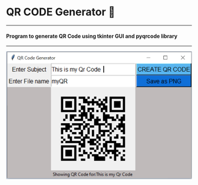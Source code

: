 # QR CODE Generator :thought_balloon:
---
#### Program to generate QR Code using tkinter GUI and pyqrcode library
---
<div>
  <img src="QR.png" width="720">
</div>
